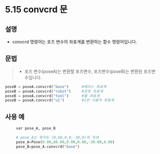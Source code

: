﻿# 5.15 convcrd 문


## 설명 
* convcrd 명령어는 포즈 변수의 좌표계를 변환하는 함수 명령어입니다.  


## 문법 
>* 포즈 변수(poseA)는 변환할 포즈변수, 포즈변수(poseB)는 변환된 포즈변수입니다.

```python
poseB = poseA.convcrd("base")      #베이스 좌표계
poseB = poseA.convcrd("robot")     #로봇 좌표계
poseB = poseA.convcrd("tool")      #툴 좌표계
poseB = poseA.convcrd("u1")        #1번 사용자 좌표계 
```

## 사용 예  
```python
     var pose_A, pose_B
     
     # pose_A는 축각도 (0,60,0,0,-30,0)의 자세 
     pose_A=Pose(0.00,60.00,0.00,0.00,-30.00,0.00)
     pose_B=pose_A.convcrd("base")
```

